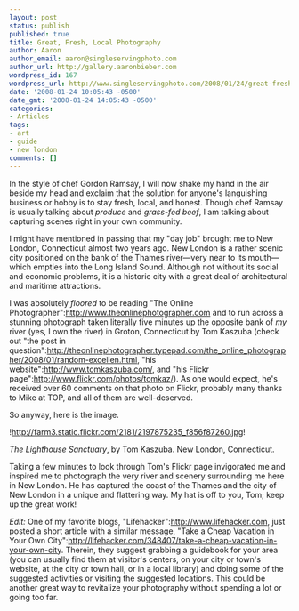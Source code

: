```yaml
---
layout: post
status: publish
published: true
title: Great, Fresh, Local Photography
author: Aaron
author_email: aaron@singleservingphoto.com
author_url: http://gallery.aaronbieber.com
wordpress_id: 167
wordpress_url: http://www.singleservingphoto.com/2008/01/24/great-fresh-local-photography/
date: '2008-01-24 10:05:43 -0500'
date_gmt: '2008-01-24 14:05:43 -0500'
categories:
- Articles
tags:
- art
- guide
- new london
comments: []
---
```

In the style of chef Gordon Ramsay, I will now shake my hand in the air
beside my head and exclaim that the solution for anyone's languishing
business or hobby is to stay fresh, local, and honest. Though chef
Ramsay is usually talking about _produce_ and _grass-fed beef_, I am
talking about capturing scenes right in your own community.

I might have mentioned in passing that my "day job" brought me to New
London, Connecticut almost two years ago. New London is a rather scenic
city positioned on the bank of the Thames river—very near to its
mouth—which empties into the Long Island Sound. Although not without its
social and economic problems, it is a historic city with a great deal of
architectural and maritime attractions.

I was absolutely _floored_ to be reading "The Online
Photographer":http://www.theonlinephotographer.com and to run across a
stunning photograph taken literally five minutes up the opposite bank of
_my_ river (yes, I own the river) in Groton, Connecticut by Tom
Kaszuba (check out "the post in
question":http://theonlinephotographer.typepad.com/the_online_photographer/2008/01/random-excellen.html,
"his website":http://www.tomkaszuba.com/, and "his Flickr
page":http://www.flickr.com/photos/tomkaz/). As one would expect, he's
received over 60 comments on that photo on Flickr, probably many thanks
to Mike at TOP, and all of them are well-deserved.

So anyway, here is the image.

!http://farm3.static.flickr.com/2181/2197875235_f856f87260.jpg!

_The Lighthouse Sanctuary_, by Tom Kaszuba. New London, Connecticut.

Taking a few minutes to look through Tom's Flickr page invigorated me
and inspired me to photograph the very river and scenery surrounding me
here in New London. He has captured the coast of the Thames and the city
of New London in a unique and flattering way. My hat is off to you, Tom;
keep up the great work!

*Edit:* One of my favorite blogs,
"Lifehacker":http://www.lifehacker.com, just posted a short article with
a similar message, "Take a Cheap Vacation in Your Own
City":http://lifehacker.com/348407/take-a-cheap-vacation-in-your-own-city.
Therein, they suggest grabbing a guidebook for your area (you can
usually find them at visitor's centers, on your city or town's website,
at the city or town hall, or in a local library) and doing some of the
suggested activities or visiting the suggested locations. This could be
another great way to revitalize your photography without spending a lot
or going too far.
